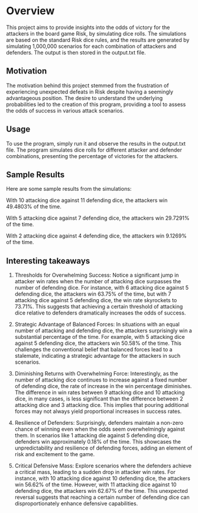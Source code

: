 # Overview
This project aims to provide insights into the odds of victory for the attackers in the board game Risk, by simulating dice rolls. The simulations are based on the standard Risk dice rules, and the results are generated by simulating 1,000,000 scenarios for each combination of attackers and defenders. The output is then stored in the output.txt file.

## Motivation
The motivation behind this project stemmed from the frustration of experiencing unexpected defeats in Risk despite having a seemingly advantageous position. The desire to understand the underlying probabilities led to the creation of this program, providing a tool to assess the odds of success in various attack scenarios.

## Usage
To use the program, simply run it and observe the results in the output.txt file. The program simulates dice rolls for different attacker and defender combinations, presenting the percentage of victories for the attackers.

## Sample Results
Here are some sample results from the simulations:

With 10 attacking dice against 11 defending dice, the attackers win 49.4803% of the time.

With 5 attacking dice against 7 defending dice, the attackers win 29.7291% of the time.

With 2 attacking dice against 4 defending dice, the attackers win 9.1269% of the time.

## Interesting takeaways
1. Thresholds for Overwhelming Success:
Notice a significant jump in attacker win rates when the number of attacking dice surpasses the number of defending dice. For instance, with 6 attacking dice against 5 defending dice, the attackers win 63.75% of the time, but with 7 attacking dice against 5 defending dice, the win rate skyrockets to 73.71%. This suggests that achieving a certain threshold of attacking dice relative to defenders dramatically increases the odds of success.

2. Strategic Advantage of Balanced Forces:
In situations with an equal number of attacking and defending dice, the attackers surprisingly win a substantial percentage of the time. For example, with 5 attacking dice against 5 defending dice, the attackers win 50.58% of the time. This challenges the conventional belief that balanced forces lead to a stalemate, indicating a strategic advantage for the attackers in such scenarios.

3. Diminishing Returns with Overwhelming Force:
Interestingly, as the number of attacking dice continues to increase against a fixed number of defending dice, the rate of increase in the win percentage diminishes. The difference in win rates between 9 attacking dice and 10 attacking dice, in many cases, is less significant than the difference between 2 attacking dice and 3 attacking dice. This implies that pouring additional forces may not always yield proportional increases in success rates.

4. Resilience of Defenders:
Surprisingly, defenders maintain a non-zero chance of winning even when the odds seem overwhelmingly against them. In scenarios like 1 attacking die against 5 defending dice, defenders win approximately 0.18% of the time. This showcases the unpredictability and resilience of defending forces, adding an element of risk and excitement to the game.

6. Critical Defensive Mass:
Explore scenarios where the defenders achieve a critical mass, leading to a sudden drop in attacker win rates. For instance, with 10 attacking dice against 10 defending dice, the attackers win 56.62% of the time. However, with 11 attacking dice against 10 defending dice, the attackers win 62.67% of the time. This unexpected reversal suggests that reaching a certain number of defending dice can disproportionately enhance defensive capabilities.
